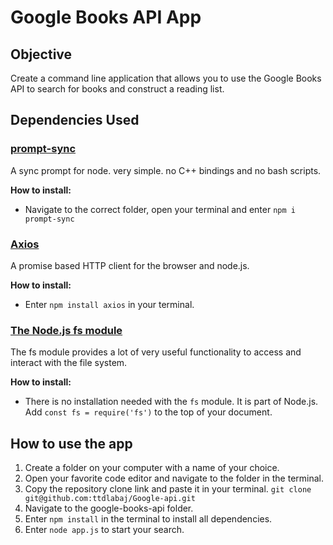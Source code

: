 # Google Books API App

## Objective
Create a command line application that allows you to use the Google Books API to search for books and construct a reading list.

## Dependencies Used
### [prompt-sync](https://www.npmjs.com/package/prompt-sync)

A sync prompt for node. very simple. no C++ bindings and no bash scripts.

**How to install:**
- Navigate to the correct folder, open your terminal and enter `npm i prompt-sync`


### [Axios](https://www.npmjs.com/package/axios)

A promise based HTTP client for the browser and node.js.

**How to install:**
- Enter `npm install axios` in your terminal.

### [The Node.js fs module](https://nodejs.dev/learn/the-nodejs-fs-module)

The fs module provides a lot of very useful functionality to access and interact with the file system.

**How to install:**
- There is no installation needed with the `fs` module. It is part of Node.js. Add `const fs = require('fs')` to the top of your document.


## How to use the app

1. Create a folder on your computer with a name of your choice.
2. Open your favorite code editor and navigate to the folder in the terminal.
3. Copy the repository clone link and paste it in your terminal.
   `git clone git@github.com:ttdlabaj/Google-api.git`
4. Navigate to the google-books-api folder.
5. Enter `npm install` in the terminal to install all dependencies.
6. Enter `node app.js` to start your search.

